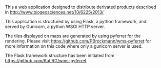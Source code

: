 This a web application designed to distribute derivated products described in http://www.biogeosciences.net/10/6225/2013/

This application is structured by using Flask, a python framework, and served by Gunicorn, a python WSGI HTTP server.

The tiles displayed on maps are generated by using pyferret for the rendering.
Please visit https://github.com/PBrockmann/wms-pyferret for more information on this code 
where only a gunicorn server is used.

The Flask framework structure has been initiated from https://github.com/KatiRG/wms-pyferret

